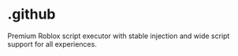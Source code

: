 # .github
Premium Roblox script executor with stable injection and wide script support for all experiences.
